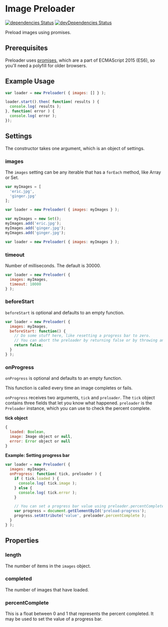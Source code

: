 # Image Preloader

[![dependencies Status](https://david-dm.org/webdeveric/image-preloader/status.svg)](https://david-dm.org/webdeveric/image-preloader) [![devDependencies Status](https://david-dm.org/webdeveric/image-preloader/dev-status.svg)](https://david-dm.org/webdeveric/image-preloader?type=dev)

Preload images using promises.

## Prerequisites

Preloader uses [promises](https://developer.mozilla.org/en-US/docs/Web/JavaScript/Reference/Global_Objects/Promise), which are a part of ECMAScript 2015 (ES6), so you'll need a polyfill for older browsers.

## Example Usage

```javascript
var loader = new Preloader( { images: [] } );

loader.start().then( function( results ) {
  console.log( results );
}, function( error ) {
  console.log( error );
});
```

## Settings

The constructor takes one argument, which is an object of settings.

### images

The `images` setting can be any iterable that has a `forEach` method, like Array or Set.

```javascript
var myImages = [
  'eric.jpg',
  'ginger.jpg'
];

var loader = new Preloader( { images: myImages } );
```

```javascript
var myImages = new Set();
myImages.add('eric.jpg');
myImages.add('ginger.jpg');
myImages.add('ginger.jpg');

var loader = new Preloader( { images: myImages } );
```

### timeout

Number of milliseconds. The default is 30000.

```javascript
var loader = new Preloader( {
  images: myImages,
  timeout: 10000
} );
```

### beforeStart

`beforeStart` is optional and defaults to an empty function.

```javascript
var loader = new Preloader( {
  images: myImages,
  beforeStart: function() {
    // Do some stuff here, like resetting a progress bar to zero.
    // You can abort the preloader by returning false or by throwing an error.
    return false;
  }
} );
```

### onProgress

`onProgress` is optional and defaults to an empty function.

This function is called every time an image completes or fails.

`onProgress` receives two arguments, `tick` and `preloader`.
The `tick` object contains three fields that let you know what happened.
`preloader` is the `Preloader` instance, which you can use to check the percent complete.

**tick object**

```javascript
{
  loaded: Boolean,
  image: Image object or null,
  error: Error object or null
}
```

**Example: Setting progress bar**

```javascript
var loader = new Preloader( {
  images: myImages,
  onProgress: function( tick, preloader ) {
    if ( tick.loaded ) {
      console.log( tick.image );
    } else {
      console.log( tick.error );
    }

    // You can set a progress bar value using preloader.percentComplete
    var progress = document.getElementById('preload-progress');
    progress.setAttribute('value', preloader.percentComplete );
  }
} );
```

## Properties

### length

The number of items in the `images` object.

### completed

The number of images that have loaded.

### percentComplete

This is a float between 0 and 1 that represents the percent completed.
It may be used to set the value of a progress bar.
